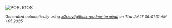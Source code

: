 <div align="justify">
<picture>
    <source media="(prefers-color-scheme: dark)" srcset="https://i.ibb.co/gM51k3HS/output-gif.gif">
    <source media="(prefers-color-scheme: light)" srcset="https://i.ibb.co/gM51k3HS/output-gif.gif">
    <img alt="POPUGOS" src="https://i.ibb.co/gM51k3HS/output-gif.gif">
</picture>

<sub><i>Generated automatically using [x0rzavi/github-readme-terminal](https://github.com/x0rzavi/github-readme-terminal) on Thu Jul 17 06:01:31 AM +05 2025</i></sub>
</div>